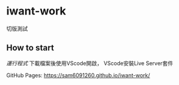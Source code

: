 <h1>iwant-work</h1>

切版測試

 ## How to start

*運行程式*
下載檔案後使用VScode開啟，
VScode安裝Live Server套件

GitHub Pages: https://sam6091260.github.io/iwant-work/



